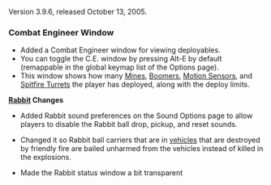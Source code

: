 Version 3.9.6, released October 13, 2005.

### Combat Engineer Window

- Added a Combat Engineer window for viewing deployables.
- You can toggle the C.E. window by pressing Alt-E by default (remappable in the
  global keymap list of the Options page).
- This window shows how many
  [Mines](../weapons/Adaptive_Construction_Engine.md#Mine),
  [Boomers](../weapons/Adaptive_Construction_Engine.md#Boomer),
  [Motion Sensors](../weapons/Adaptive_Construction_Engine.md#Motion_Sensor),
  and
  [Spitfire Turrets](../weapons/Adaptive_Construction_Engine.md#Spitfire_Turret)
  the player has deployed, along with the deploy limits.

**[Rabbit](../terminology/Rabbit.md) Changes**

- Added Rabbit sound preferences on the Sound Options page to allow players to
  disable the Rabbit ball drop, pickup, and reset sounds.

<!-- -->

- Changed it so Rabbit ball carriers that are in
  [vehicles](../vehicles/Vehicle.md) that are destroyed by friendly fire are
  bailed unharmed from the vehicles instead of killed in the explosions.

<!-- -->

- Made the Rabbit status window a bit transparent

<!--[Category:Patches](../Category:Patches.md)-->
